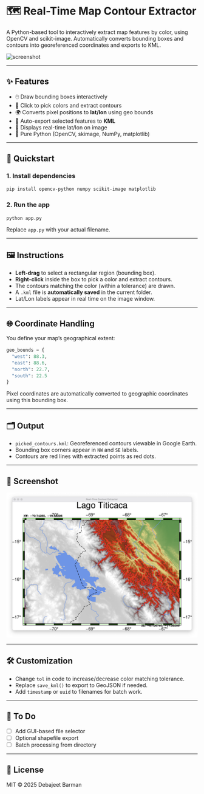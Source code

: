 # 🗺️ Real-Time Map Contour Extractor

A Python-based tool to interactively extract map features by color, using OpenCV and scikit-image. Automatically converts bounding boxes and contours into georeferenced coordinates and exports to KML.

![screenshot](docs/demo.png)

---


## ✨ Features

- 🖱️ Draw bounding boxes interactively
- 🎨 Click to pick colors and extract contours
- 🌍 Converts pixel positions to **lat/lon** using geo bounds
- 📍 Auto-export selected features to **KML**
- 🧭 Displays real-time lat/lon on image
- 🐍 Pure Python (OpenCV, skimage, NumPy, matplotlib)

---

## 🚀 Quickstart

### 1. Install dependencies

```bash
pip install opencv-python numpy scikit-image matplotlib
```

### 2. Run the app

```bash
python app.py
```

Replace `app.py` with your actual filename.

---

## 🖼️ Instructions

- **Left-drag** to select a rectangular region (bounding box).
- **Right-click** inside the box to pick a color and extract contours.
- The contours matching the color (within a tolerance) are drawn.
- A `.kml` file is **automatically saved** in the current folder.
- Lat/Lon labels appear in real time on the image window.

---

## 🌐 Coordinate Handling

You define your map’s geographical extent:

```python
geo_bounds = {
  "west": 88.3,
  "east": 88.6,
  "north": 22.7,
  "south": 22.5
}
```

Pixel coordinates are automatically converted to geographic coordinates using this bounding box.

---

## 🗂️ Output

- `picked_contours.kml`: Georeferenced contours viewable in Google Earth.
- Bounding box corners appear in `NW` and `SE` labels.
- Contours are red lines with extracted points as red dots.

---

## 📸 Screenshot

<p align="center">
  <img src="Screenshot.png" width="800"/>
</p>

---

## 🛠️ Customization

- Change `tol` in code to increase/decrease color matching tolerance.
- Replace `save_kml()` to export to GeoJSON if needed.
- Add `timestamp` or `uuid` to filenames for batch work.

---

## 📎 To Do

- [ ] Add GUI-based file selector
- [ ] Optional shapefile export
- [ ] Batch processing from directory

---

## 📜 License

MIT © 2025 Debajeet Barman